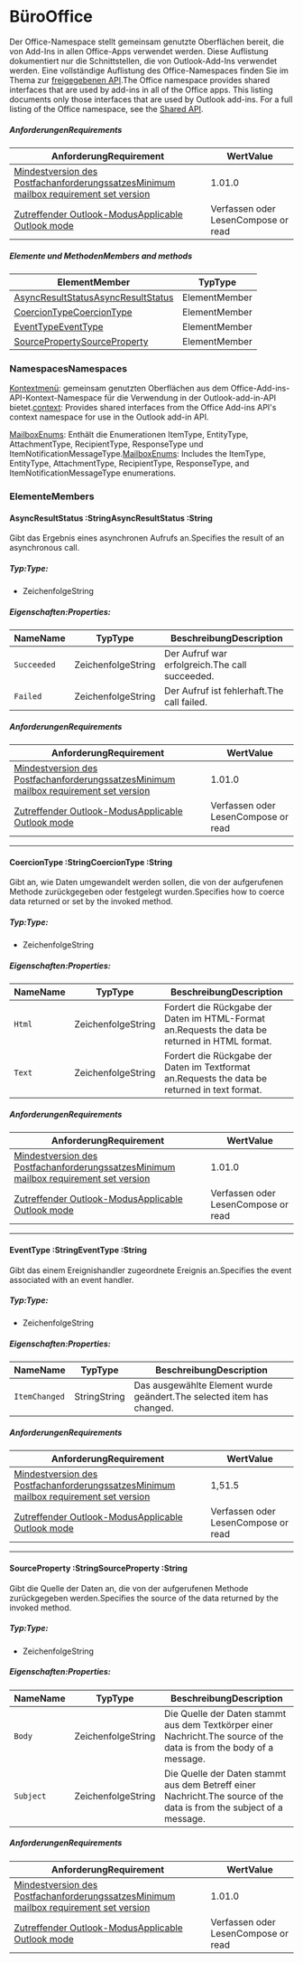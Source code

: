 # <a name="office"></a><span data-ttu-id="4fa79-101">Büro</span><span class="sxs-lookup"><span data-stu-id="4fa79-101">Office</span></span>

<span data-ttu-id="4fa79-p101">Der Office-Namespace stellt gemeinsam genutzte Oberflächen bereit, die von Add-Ins in allen Office-Apps verwendet werden. Diese Auflistung dokumentiert nur die Schnittstellen, die von Outlook-Add-Ins verwendet werden. Eine vollständige Auflistung des Office-Namespaces finden Sie im Thema zur [freigegebenen API](/javascript/api/office).</span><span class="sxs-lookup"><span data-stu-id="4fa79-p101">The Office namespace provides shared interfaces that are used by add-ins in all of the Office apps. This listing documents only those interfaces that are used by Outlook add-ins. For a full listing of the Office namespace, see the [Shared API](/javascript/api/office).</span></span>

##### <a name="requirements"></a><span data-ttu-id="4fa79-104">Anforderungen</span><span class="sxs-lookup"><span data-stu-id="4fa79-104">Requirements</span></span>

|<span data-ttu-id="4fa79-105">Anforderung</span><span class="sxs-lookup"><span data-stu-id="4fa79-105">Requirement</span></span>| <span data-ttu-id="4fa79-106">Wert</span><span class="sxs-lookup"><span data-stu-id="4fa79-106">Value</span></span>|
|---|---|
|[<span data-ttu-id="4fa79-107">Mindestversion des Postfachanforderungssatzes</span><span class="sxs-lookup"><span data-stu-id="4fa79-107">Minimum mailbox requirement set version</span></span>](/javascript/office/requirement-sets/outlook-api-requirement-sets)| <span data-ttu-id="4fa79-108">1.0</span><span class="sxs-lookup"><span data-stu-id="4fa79-108">1.0</span></span>|
|[<span data-ttu-id="4fa79-109">Zutreffender Outlook-Modus</span><span class="sxs-lookup"><span data-stu-id="4fa79-109">Applicable Outlook mode</span></span>](https://docs.microsoft.com/outlook/add-ins/#extension-points)| <span data-ttu-id="4fa79-110">Verfassen oder Lesen</span><span class="sxs-lookup"><span data-stu-id="4fa79-110">Compose or read</span></span>|

##### <a name="members-and-methods"></a><span data-ttu-id="4fa79-111">Elemente und Methoden</span><span class="sxs-lookup"><span data-stu-id="4fa79-111">Members and methods</span></span>

| <span data-ttu-id="4fa79-112">Element</span><span class="sxs-lookup"><span data-stu-id="4fa79-112">Member</span></span> | <span data-ttu-id="4fa79-113">Typ</span><span class="sxs-lookup"><span data-stu-id="4fa79-113">Type</span></span> |
|--------|------|
| [<span data-ttu-id="4fa79-114">AsyncResultStatus</span><span class="sxs-lookup"><span data-stu-id="4fa79-114">AsyncResultStatus</span></span>](#asyncresultstatus-string) | <span data-ttu-id="4fa79-115">Element</span><span class="sxs-lookup"><span data-stu-id="4fa79-115">Member</span></span> |
| [<span data-ttu-id="4fa79-116">CoercionType</span><span class="sxs-lookup"><span data-stu-id="4fa79-116">CoercionType</span></span>](#coerciontype-string) | <span data-ttu-id="4fa79-117">Element</span><span class="sxs-lookup"><span data-stu-id="4fa79-117">Member</span></span> |
| [<span data-ttu-id="4fa79-118">EventType</span><span class="sxs-lookup"><span data-stu-id="4fa79-118">EventType</span></span>](#eventtype-string) | <span data-ttu-id="4fa79-119">Element</span><span class="sxs-lookup"><span data-stu-id="4fa79-119">Member</span></span> |
| [<span data-ttu-id="4fa79-120">SourceProperty</span><span class="sxs-lookup"><span data-stu-id="4fa79-120">SourceProperty</span></span>](#sourceproperty-string) | <span data-ttu-id="4fa79-121">Element</span><span class="sxs-lookup"><span data-stu-id="4fa79-121">Member</span></span> |

### <a name="namespaces"></a><span data-ttu-id="4fa79-122">Namespaces</span><span class="sxs-lookup"><span data-stu-id="4fa79-122">Namespaces</span></span>

<span data-ttu-id="4fa79-123">[Kontextmenü](office.context.md): gemeinsam genutzten Oberflächen aus dem Office-Add-ins-API-Kontext-Namespace für die Verwendung in der Outlook-add-in-API bietet.</span><span class="sxs-lookup"><span data-stu-id="4fa79-123">[context](office.context.md): Provides shared interfaces from the Office Add-ins API's context namespace for use in the Outlook add-in API.</span></span>

<span data-ttu-id="4fa79-124">[MailboxEnums](/javascript/api/outlook/office.mailboxenums.attachmenttype): Enthält die Enumerationen ItemType, EntityType, AttachmentType, RecipientType, ResponseType und ItemNotificationMessageType.</span><span class="sxs-lookup"><span data-stu-id="4fa79-124">[MailboxEnums](/javascript/api/outlook/office.mailboxenums.attachmenttype): Includes the ItemType, EntityType, AttachmentType, RecipientType, ResponseType, and ItemNotificationMessageType enumerations.</span></span>

### <a name="members"></a><span data-ttu-id="4fa79-125">Elemente</span><span class="sxs-lookup"><span data-stu-id="4fa79-125">Members</span></span>

####  <a name="asyncresultstatus-string"></a><span data-ttu-id="4fa79-126">AsyncResultStatus :String</span><span class="sxs-lookup"><span data-stu-id="4fa79-126">AsyncResultStatus :String</span></span>

<span data-ttu-id="4fa79-127">Gibt das Ergebnis eines asynchronen Aufrufs an.</span><span class="sxs-lookup"><span data-stu-id="4fa79-127">Specifies the result of an asynchronous call.</span></span>

##### <a name="type"></a><span data-ttu-id="4fa79-128">Typ:</span><span class="sxs-lookup"><span data-stu-id="4fa79-128">Type:</span></span>

*   <span data-ttu-id="4fa79-129">Zeichenfolge</span><span class="sxs-lookup"><span data-stu-id="4fa79-129">String</span></span>

##### <a name="properties"></a><span data-ttu-id="4fa79-130">Eigenschaften:</span><span class="sxs-lookup"><span data-stu-id="4fa79-130">Properties:</span></span>

|<span data-ttu-id="4fa79-131">Name</span><span class="sxs-lookup"><span data-stu-id="4fa79-131">Name</span></span>| <span data-ttu-id="4fa79-132">Typ</span><span class="sxs-lookup"><span data-stu-id="4fa79-132">Type</span></span>| <span data-ttu-id="4fa79-133">Beschreibung</span><span class="sxs-lookup"><span data-stu-id="4fa79-133">Description</span></span>|
|---|---|---|
|`Succeeded`| <span data-ttu-id="4fa79-134">Zeichenfolge</span><span class="sxs-lookup"><span data-stu-id="4fa79-134">String</span></span>|<span data-ttu-id="4fa79-135">Der Aufruf war erfolgreich.</span><span class="sxs-lookup"><span data-stu-id="4fa79-135">The call succeeded.</span></span>|
|`Failed`| <span data-ttu-id="4fa79-136">Zeichenfolge</span><span class="sxs-lookup"><span data-stu-id="4fa79-136">String</span></span>|<span data-ttu-id="4fa79-137">Der Aufruf ist fehlerhaft.</span><span class="sxs-lookup"><span data-stu-id="4fa79-137">The call failed.</span></span>|

##### <a name="requirements"></a><span data-ttu-id="4fa79-138">Anforderungen</span><span class="sxs-lookup"><span data-stu-id="4fa79-138">Requirements</span></span>

|<span data-ttu-id="4fa79-139">Anforderung</span><span class="sxs-lookup"><span data-stu-id="4fa79-139">Requirement</span></span>| <span data-ttu-id="4fa79-140">Wert</span><span class="sxs-lookup"><span data-stu-id="4fa79-140">Value</span></span>|
|---|---|
|[<span data-ttu-id="4fa79-141">Mindestversion des Postfachanforderungssatzes</span><span class="sxs-lookup"><span data-stu-id="4fa79-141">Minimum mailbox requirement set version</span></span>](/javascript/office/requirement-sets/outlook-api-requirement-sets)| <span data-ttu-id="4fa79-142">1.0</span><span class="sxs-lookup"><span data-stu-id="4fa79-142">1.0</span></span>|
|[<span data-ttu-id="4fa79-143">Zutreffender Outlook-Modus</span><span class="sxs-lookup"><span data-stu-id="4fa79-143">Applicable Outlook mode</span></span>](https://docs.microsoft.com/outlook/add-ins/#extension-points)| <span data-ttu-id="4fa79-144">Verfassen oder Lesen</span><span class="sxs-lookup"><span data-stu-id="4fa79-144">Compose or read</span></span>|

---

####  <a name="coerciontype-string"></a><span data-ttu-id="4fa79-145">CoercionType :String</span><span class="sxs-lookup"><span data-stu-id="4fa79-145">CoercionType :String</span></span>

<span data-ttu-id="4fa79-146">Gibt an, wie Daten umgewandelt werden sollen, die von der aufgerufenen Methode zurückgegeben oder festgelegt wurden.</span><span class="sxs-lookup"><span data-stu-id="4fa79-146">Specifies how to coerce data returned or set by the invoked method.</span></span>

##### <a name="type"></a><span data-ttu-id="4fa79-147">Typ:</span><span class="sxs-lookup"><span data-stu-id="4fa79-147">Type:</span></span>

*   <span data-ttu-id="4fa79-148">Zeichenfolge</span><span class="sxs-lookup"><span data-stu-id="4fa79-148">String</span></span>

##### <a name="properties"></a><span data-ttu-id="4fa79-149">Eigenschaften:</span><span class="sxs-lookup"><span data-stu-id="4fa79-149">Properties:</span></span>

|<span data-ttu-id="4fa79-150">Name</span><span class="sxs-lookup"><span data-stu-id="4fa79-150">Name</span></span>| <span data-ttu-id="4fa79-151">Typ</span><span class="sxs-lookup"><span data-stu-id="4fa79-151">Type</span></span>| <span data-ttu-id="4fa79-152">Beschreibung</span><span class="sxs-lookup"><span data-stu-id="4fa79-152">Description</span></span>|
|---|---|---|
|`Html`| <span data-ttu-id="4fa79-153">Zeichenfolge</span><span class="sxs-lookup"><span data-stu-id="4fa79-153">String</span></span>|<span data-ttu-id="4fa79-154">Fordert die Rückgabe der Daten im HTML-Format an.</span><span class="sxs-lookup"><span data-stu-id="4fa79-154">Requests the data be returned in HTML format.</span></span>|
|`Text`| <span data-ttu-id="4fa79-155">Zeichenfolge</span><span class="sxs-lookup"><span data-stu-id="4fa79-155">String</span></span>|<span data-ttu-id="4fa79-156">Fordert die Rückgabe der Daten im Textformat an.</span><span class="sxs-lookup"><span data-stu-id="4fa79-156">Requests the data be returned in text format.</span></span>|

##### <a name="requirements"></a><span data-ttu-id="4fa79-157">Anforderungen</span><span class="sxs-lookup"><span data-stu-id="4fa79-157">Requirements</span></span>

|<span data-ttu-id="4fa79-158">Anforderung</span><span class="sxs-lookup"><span data-stu-id="4fa79-158">Requirement</span></span>| <span data-ttu-id="4fa79-159">Wert</span><span class="sxs-lookup"><span data-stu-id="4fa79-159">Value</span></span>|
|---|---|
|[<span data-ttu-id="4fa79-160">Mindestversion des Postfachanforderungssatzes</span><span class="sxs-lookup"><span data-stu-id="4fa79-160">Minimum mailbox requirement set version</span></span>](/javascript/office/requirement-sets/outlook-api-requirement-sets)| <span data-ttu-id="4fa79-161">1.0</span><span class="sxs-lookup"><span data-stu-id="4fa79-161">1.0</span></span>|
|[<span data-ttu-id="4fa79-162">Zutreffender Outlook-Modus</span><span class="sxs-lookup"><span data-stu-id="4fa79-162">Applicable Outlook mode</span></span>](https://docs.microsoft.com/outlook/add-ins/#extension-points)| <span data-ttu-id="4fa79-163">Verfassen oder Lesen</span><span class="sxs-lookup"><span data-stu-id="4fa79-163">Compose or read</span></span>|

---

####  <a name="eventtype-string"></a><span data-ttu-id="4fa79-164">EventType :String</span><span class="sxs-lookup"><span data-stu-id="4fa79-164">EventType :String</span></span>

<span data-ttu-id="4fa79-165">Gibt das einem Ereignishandler zugeordnete Ereignis an.</span><span class="sxs-lookup"><span data-stu-id="4fa79-165">Specifies the event associated with an event handler.</span></span>

##### <a name="type"></a><span data-ttu-id="4fa79-166">Typ:</span><span class="sxs-lookup"><span data-stu-id="4fa79-166">Type:</span></span>

*   <span data-ttu-id="4fa79-167">Zeichenfolge</span><span class="sxs-lookup"><span data-stu-id="4fa79-167">String</span></span>

##### <a name="properties"></a><span data-ttu-id="4fa79-168">Eigenschaften:</span><span class="sxs-lookup"><span data-stu-id="4fa79-168">Properties:</span></span>

| <span data-ttu-id="4fa79-169">Name</span><span class="sxs-lookup"><span data-stu-id="4fa79-169">Name</span></span> | <span data-ttu-id="4fa79-170">Typ</span><span class="sxs-lookup"><span data-stu-id="4fa79-170">Type</span></span> | <span data-ttu-id="4fa79-171">Beschreibung</span><span class="sxs-lookup"><span data-stu-id="4fa79-171">Description</span></span> |
|---|---|---|
|`ItemChanged`| <span data-ttu-id="4fa79-172">String</span><span class="sxs-lookup"><span data-stu-id="4fa79-172">String</span></span> | <span data-ttu-id="4fa79-173">Das ausgewählte Element wurde geändert.</span><span class="sxs-lookup"><span data-stu-id="4fa79-173">The selected item has changed.</span></span> |

##### <a name="requirements"></a><span data-ttu-id="4fa79-174">Anforderungen</span><span class="sxs-lookup"><span data-stu-id="4fa79-174">Requirements</span></span>

|<span data-ttu-id="4fa79-175">Anforderung</span><span class="sxs-lookup"><span data-stu-id="4fa79-175">Requirement</span></span>| <span data-ttu-id="4fa79-176">Wert</span><span class="sxs-lookup"><span data-stu-id="4fa79-176">Value</span></span>|
|---|---|
|[<span data-ttu-id="4fa79-177">Mindestversion des Postfachanforderungssatzes</span><span class="sxs-lookup"><span data-stu-id="4fa79-177">Minimum mailbox requirement set version</span></span>](/javascript/office/requirement-sets/outlook-api-requirement-sets)| <span data-ttu-id="4fa79-178">1,5</span><span class="sxs-lookup"><span data-stu-id="4fa79-178">1.5</span></span> |
|[<span data-ttu-id="4fa79-179">Zutreffender Outlook-Modus</span><span class="sxs-lookup"><span data-stu-id="4fa79-179">Applicable Outlook mode</span></span>](https://docs.microsoft.com/outlook/add-ins/#extension-points)| <span data-ttu-id="4fa79-180">Verfassen oder Lesen</span><span class="sxs-lookup"><span data-stu-id="4fa79-180">Compose or read</span></span> |

---

####  <a name="sourceproperty-string"></a><span data-ttu-id="4fa79-181">SourceProperty :String</span><span class="sxs-lookup"><span data-stu-id="4fa79-181">SourceProperty :String</span></span>

<span data-ttu-id="4fa79-182">Gibt die Quelle der Daten an, die von der aufgerufenen Methode zurückgegeben werden.</span><span class="sxs-lookup"><span data-stu-id="4fa79-182">Specifies the source of the data returned by the invoked method.</span></span>

##### <a name="type"></a><span data-ttu-id="4fa79-183">Typ:</span><span class="sxs-lookup"><span data-stu-id="4fa79-183">Type:</span></span>

*   <span data-ttu-id="4fa79-184">Zeichenfolge</span><span class="sxs-lookup"><span data-stu-id="4fa79-184">String</span></span>

##### <a name="properties"></a><span data-ttu-id="4fa79-185">Eigenschaften:</span><span class="sxs-lookup"><span data-stu-id="4fa79-185">Properties:</span></span>

|<span data-ttu-id="4fa79-186">Name</span><span class="sxs-lookup"><span data-stu-id="4fa79-186">Name</span></span>| <span data-ttu-id="4fa79-187">Typ</span><span class="sxs-lookup"><span data-stu-id="4fa79-187">Type</span></span>| <span data-ttu-id="4fa79-188">Beschreibung</span><span class="sxs-lookup"><span data-stu-id="4fa79-188">Description</span></span>|
|---|---|---|
|`Body`| <span data-ttu-id="4fa79-189">Zeichenfolge</span><span class="sxs-lookup"><span data-stu-id="4fa79-189">String</span></span>|<span data-ttu-id="4fa79-190">Die Quelle der Daten stammt aus dem Textkörper einer Nachricht.</span><span class="sxs-lookup"><span data-stu-id="4fa79-190">The source of the data is from the body of a message.</span></span>|
|`Subject`| <span data-ttu-id="4fa79-191">Zeichenfolge</span><span class="sxs-lookup"><span data-stu-id="4fa79-191">String</span></span>|<span data-ttu-id="4fa79-192">Die Quelle der Daten stammt aus dem Betreff einer Nachricht.</span><span class="sxs-lookup"><span data-stu-id="4fa79-192">The source of the data is from the subject of a message.</span></span>|

##### <a name="requirements"></a><span data-ttu-id="4fa79-193">Anforderungen</span><span class="sxs-lookup"><span data-stu-id="4fa79-193">Requirements</span></span>

|<span data-ttu-id="4fa79-194">Anforderung</span><span class="sxs-lookup"><span data-stu-id="4fa79-194">Requirement</span></span>| <span data-ttu-id="4fa79-195">Wert</span><span class="sxs-lookup"><span data-stu-id="4fa79-195">Value</span></span>|
|---|---|
|[<span data-ttu-id="4fa79-196">Mindestversion des Postfachanforderungssatzes</span><span class="sxs-lookup"><span data-stu-id="4fa79-196">Minimum mailbox requirement set version</span></span>](/javascript/office/requirement-sets/outlook-api-requirement-sets)| <span data-ttu-id="4fa79-197">1.0</span><span class="sxs-lookup"><span data-stu-id="4fa79-197">1.0</span></span>|
|[<span data-ttu-id="4fa79-198">Zutreffender Outlook-Modus</span><span class="sxs-lookup"><span data-stu-id="4fa79-198">Applicable Outlook mode</span></span>](https://docs.microsoft.com/outlook/add-ins/#extension-points)| <span data-ttu-id="4fa79-199">Verfassen oder Lesen</span><span class="sxs-lookup"><span data-stu-id="4fa79-199">Compose or read</span></span>|